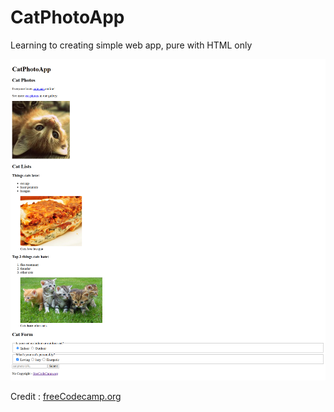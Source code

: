 # CatPhotoApp

Learning to creating simple web app, pure with HTML only

![](images/screenshot_website.png)

Credit : [freeCodecamp.org](https://www.freecodecamp.org/)
